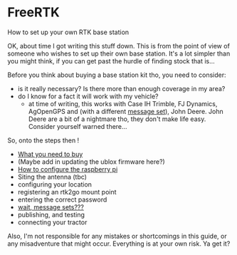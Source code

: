 # FreeRTK
How to set up your own RTK base station

OK, about time I got writing this stuff down. This is from the point of view of someone who wishes to set up their own base station. It's a lot simpler than you might think, if you can get past the hurdle of finding stock that is...

Before you think about buying a base station kit tho, you need to consider:
- is it really necessary? Is there more than enough coverage in my area?
- do I know for a fact it will work with my vehicle?
  - at time of writing, this works with Case IH Trimble, FJ Dynamics, AgOpenGPS and (with a different [message set](messagesets.md)), John Deere. John Deere are a bit of a nightmare tho, they don't make life easy. Consider yourself warned there...

So, onto the steps then !

- [What you need to buy](WhatToBuy.md)
- (Maybe add in updating the ublox firmware here?)
- [How to configure the raspberry pi](PiConfiguration.md)
- Siting the antenna (tbc)
- configuring your location
- registering an rtk2go mount point
- entering the correct password
- [wait, message sets???](messagesets.md)
- publishing, and testing
- connecting your tractor

Also, I'm not responsible for any mistakes or shortcomings in this guide, or any misadventure that might occur. Everything is at your own risk. Ya get it?